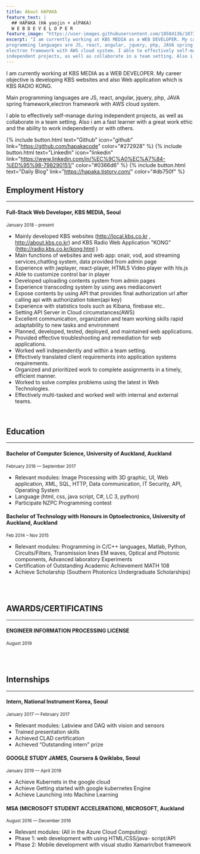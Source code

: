 ```yaml
---
title: About HAPAKA
feature_text: |
  ## HAPAKA (HA yoojin + alPAKA)
  W E B D E V E L O P E R
feature_image: "https://user-images.githubusercontent.com/18584136/107367486-b3879780-6b22-11eb-80e4-83e452fb3636.jpg"
excerpt: "I am currently working at KBS MEDIA as a WEB DEVELOPER. My career objective is developing KBS websites and also Web application which is KBS RADIO KONG. Main
programming languages are JS, react, angular, jquery, php, JAVA spring framework,
electron framework with AWS cloud system. I able to effectively self-manage during
independent projects, as well as collaborate in a team setting. Also i am a fast learner with a great work ethic and the ability to work independently or with others."
---
```


I am currently working at KBS MEDIA as a WEB DEVELOPER. 
My career objective is developing KBS websites and also Web application which is KBS RADIO KONG. <br>

Main programming languages are JS, react, angular, jquery, php, JAVA spring framework,electron framework with AWS cloud system. <br>

I able to effectively self-manage during independent projects, as well as collaborate in a team setting. Also i am a fast learner with a great work ethic and the ability to work independently or with others.

{% include button.html text="Github" icon="github" link="https://github.com/hapakacode" color="#272928" %} {% include button.html text="LinkedIn" icon="linkedin" link="https://www.linkedin.com/in/%EC%9C%A0%EC%A7%84-%ED%95%98-798290151/" color="#0366d6" %} {% include button.html text="Daily Blog" link="https://hapaka.tistory.com/" color="#db750f" %} 

## Employment History
---------------------------------------------------------

#### Full-Stack Web Developer, KBS MEDIA, Seoul
<small>January 2018 - present</small>

* Mainly developed KBS websites (http://local.kbs.co.kr , http://about.kbs.co.kr) and KBS Radio Web Application "KONG" (http://radio.kbs.co.kr/kong.html ) 
* Main functions of websites and web app: onair, vod, aod streaming services,chatting system, data provided from admin page 
* Experience with jwplayer, react-player, HTML5 Video player with hls.js
* Able to customize control bar in player
* Developed uploading contents system from admin pages 
* Experience transcoding system by using aws mediaconvert 
* Expose contents by using API that provides final authorization url after calling api with authorization token(api key)
* Experience with statistics tools such as Kibana, firebase etc.. 
* Setting API Server in Cloud circumstances(AWS) 
* Excellent communication, organization and team working skills rapid adaptability to new tasks and environment
* Planned, developed, tested, deployed, and maintained web applications. 
* Provided effective troubleshooting and remediation for web applications. 
* Worked well independently and within a team setting. 
* Effectively translated client requirements into application systems requirements. 
* Organized and prioritized work to complete assignments in a timely, efficient manner.
* Worked to solve complex problems using the latest in Web Technologies.
* Effectively multi-tasked and worked well with internal and external teams.

<br>

## Education
---------------------------------------------------------
#### Bachelor of Computer Science, University of Auckland, Auckland
<small>February 2016 — September 2017</small>
* Relevant modules: Image Processing with 3D graphic, UI, Web
application, XML, SQL, HTTP, Data communication, IT Security, API,
Operating System
* Language (html, css, java script, C#, LC 3, python)
* Participate NZPC Programming contest

#### Bachelor of Technology with Honours in Optoelectronics, University of Auckland, Auckland
<small>Feb 2014 – Nov 2015</small>
* Relevant modules: Programming in C/C++ languages, Matlab, Python,
Circuits/Filters, Transmission lines EM waves, Optical and Photonic
components, Advanced laboratory Experiments
* Certification of Outstanding Academic Achievement MATH 108
* Achieve Scholarship (Southern Photonics Undergraduate Scholarships)
<br>
<br>

## AWARDS/CERTIFICATINS
---------------------------------------------------------
#### ENGINEER INFORMATION PROCESSING LICENSE
<small>August 2019</small>

<br>
<br>

## Internships
---------------------------------------------------------
#### Intern, National Instrument Korea, Seoul
<small>January 2017 — February 2017</small>
* Relevant modules: Labview and DAQ with vision and sensors
* Trained presentation skills
* Achieved CLAD certification
* Achieved “Outstanding intern” prize
  
#### GOOGLE STUDY JAMES, Coursera & Qwiklabs, Seoul
<small>January 2019 — April 2019</small>
* Achieve Kubernets in the google cloud
* Achieve Getting started with google kubernetes Engine 
* Achieve Launching into Machine Learning

#### MSA (MICROSOFT STUDENT ACCELERATION), MICROSOFT, Auckland
<small>August 2016 — December 2016</small>
* Relevant modules: (All in the Azure Cloud Computing) 
* Phase 1: web development with using HTML/CSS/java- script/API 
* Phase 2: Mobile development with visual studio Xamarin/bot framework